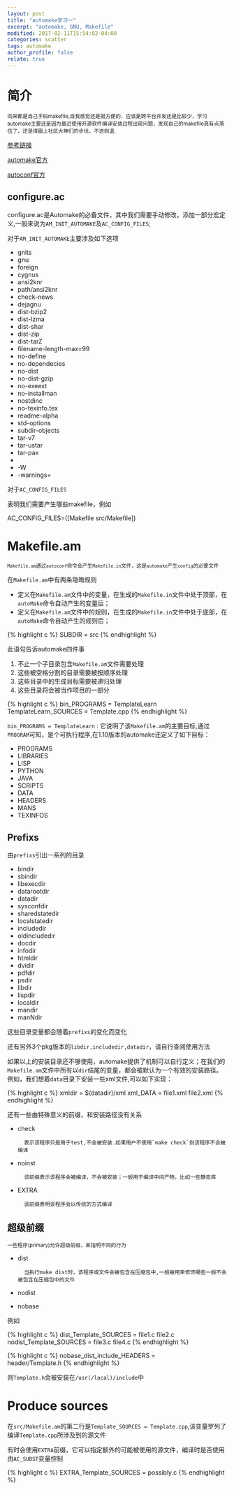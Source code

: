 ```yaml
---
layout: post
title: "automake学习一"
excerpt: "automake, GNU, Makefile"
modified: 2017-02-11T15:54:02-04:00
categories: scatter
tags: automake
author_profile: false
relate: true
---
```



# 简介 #

<small>向来都是自己手码makefile,自我感觉还是挺方便的，应该是跨平台开发还是比较少，学习automake主要还是因为最近使用开源软件编译安装过程出现问题，发现自己的makefile真有点落伍了，还是得跟上社区大神们的步伐，不进则退.</small>

[参考链接](http://freesoftwaremagazine.com/articles/"automatically_writing_makefiles_with_autotools")

[automake官方][id1]


[autoconf官方][id2]


## configure.ac ##

configure.ac是Automake的必备文件，其中我们需要手动修改，添加一部分宏定义,一般来说为`AM_INIT_AUTOMAKE`及`AC_CONFIG_FILES`;

对于`AM_INIT_AUTOMAKE`主要涉及如下选项

* gnits
* gnu
* foreign
* cygnus
* ansi2knr
* path/ansi2knr
* check-news
* dejagnu
* dist-bzip2
* dist-lzma
* dist-shar
* dist-zip
* dist-tarZ
* filename-length-max=99
* no-define
* no-dependecies
* no-dist
* no-dist-gzip
* no-exeext
* no-installman
* nostdinc
* no-texinfo.tex
* readme-alpha
* std-options
* subdir-objects
* tar-v7
* tar-ustar
* tar-pax
* <version>
* -W<category>
* -warnings=<category>

对于`AC_CONFIG_FILES`

表明我们需要产生哪些makefile，例如

AC_CONFIG_FILES=([Makefile src/Makefile])
	

# Makefile.am #

<small>`Makefile.am`通过`autoconf`命令会产生`Makefile.in`文件，这是`automake`产生`config`的必要文件</small>

在`Makefile.am`中有两条隐晦规则
* 定义在`Makefile.am`文件中的变量，在生成的`Makefile.in`文件中处于顶部，在`autoMake`命令自动产生的变量后；
* 定义在`Makefile.am`文件中的规则，在生成的`Makefile.in`文件中处于底部，在`autoMake`命令自动产生的规则后；


{% highlight c %}
SUBDIR = src 
{% endhighlight %}

此语句告诉automake四件事

1. 不止一个子目录包含`Makefile.am`文件需要处理
2. 这些被空格分割的目录需要被按顺序处理
3. 这些目录中的生成目标需要被递归处理
4. 这些目录将会被当作项目的一部分


{% highlight c %}
bin_PROGRAMS = TemplateLearn
TemplateLearn_SOURCES = Template.cpp
{% endhighlight %}

`bin_PROGRAMS = TemplateLearn` : 它说明了该`Makefile.am`的主要目标,通过`PROGRAM`可知，是个可执行程序,在1.10版本的automake还定义了如下目标：

* PROGRAMS
* LIBRARIES
* LISP
* PYTHON
* JAVA
* SCRIPTS
* DATA
* HEADERS
* MANS
* TEXINFOS

## Prefixs ##

由`prefixs`引出一系列的目录

* bindir
* sbindir
* libexecdir
* datarootdir
* datadir
* sysconfdir
* sharedstatedir
* localstatedir
* includedir
* oldincludedir
* docdir
* infodir
* htmldir
* dvidir
* pdfdir
* psdir
* libdir
* lispdir
* localdir
* mandir
* manNdir


这些目录变量都会随着`prefixs`的变化而变化

还有另外3个pkg版本的`libdir,includedir,datadir`，请自行查阅使用方法

如果以上的安装目录还不够使用，automake提供了机制可以自行定义；在我们的`Makefile.am`文件中所有以`dir`结尾的变量，都会被默认为一个有效的安装路径。例如，我们想着`data`目录下安装一些xml文件,可以如下实现：


{% highlight c %}
xmldir = $(datadir)/xml
xml_DATA = file1.xml file2.xml
{% endhighlight %}

还有一些由特殊意义的前缀，和安装路径没有关系

* check

		表示该程序只是用于test,不会被安装.如果用户不使用`make check`则该程序不会被编译

* noinst

		该前缀表示该程序会被编译，不会被安装；一般用于编译中间产物，比如一些静态库

* EXTRA

		该前缀表明该程序会以传统的方式编译


## 超级前缀 ##

<small>一些程序(primary)允许超级前缀，来指明不同的行为</small>

* dist

		当执行make dist时，该程序或文件会被包含在压缩包中,一般被用来修饰哪些一般不会被包含在压缩包中的文件


* nodist
* nobase


例如

{% highlight c %}
dist_Template_SOURCES = file1.c file2.c
nodist_Template_SOURCES = file3.c file4.c
{% endhighlight %}


{% highlight c %}
nobase_dist_include_HEADERS = \
	header/Template.h
{% endhighlight %}

则`Template.h`会被安装在`/usr(/local)/include`中

Produce sources
===============

在`src/Makefile.am`的第二行是`Template_SOURCES = Template.cpp`,该变量罗列了编译`Template.cpp`所涉及到的源文件

有时会使用`EXTRA`前缀，它可以指定额外的可能被使用的源文件，编译时是否使用由`AC_SUBST`变量控制


{% highlight c %}
EXTRA_Template_SOURCES = possibly.c
{% endhighlight %}


[id1]: https://www.gnu.org/software/automake/
[id2]: https://www.gnu.org/software/autoconf/autoconf.html
